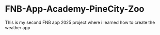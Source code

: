 # FNB-App-Academy-PineCity-Zoo
This is my second FNB app 2025 project where i learned how to create the weather app
